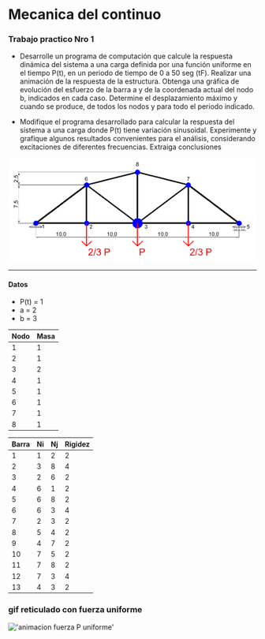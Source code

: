 # Mecanica del continuo
### Trabajo practico Nro 1

- Desarrolle un programa de computación que calcule la respuesta dinámica del sistema a
una carga definida por una función uniforme en el tiempo P(t), en un periodo de tiempo
de 0 a 50 seg (tF). Realizar una animación de la respuesta de la estructura. Obtenga una
gráfica de evolución del esfuerzo de la barra a y de la coordenada actual del nodo b,
indicados en cada caso. Determine el desplazamiento máximo y cuando se produce, de
todos los nodos y para todo el periodo indicado.

- Modifique el programa desarrollado para calcular la respuesta del sistema a una carga
donde P(t) tiene variación sinusoidal. Experimente y grafique algunos resultados
convenientes para el análisis, considerando excitaciones de diferentes frecuencias.
Extraiga conclusiones

!['reticulado caso 3'](./img/img1.png)

---

#### Datos

- P(t) = 1
- a = 2
- b = 3

| Nodo | Masa  |
|-----|-----|
| 1    | 1  |
| 2    | 1  |
| 3    | 2  |
| 4    | 1  |
| 5    | 1  |
| 6    | 1  |
| 7    | 1  |
| 8    | 1  |

| Barra | Ni | Nj | Rigidez |
|---|---|---|---|
| 1     | 1  | 2  | 2 |
| 2     | 3  | 8  | 4 |
| 3     | 2  | 6  | 2 |
| 4     | 6  | 1  | 2 |
| 5     | 6  | 8  | 2 |
| 6     | 6  | 3  | 4 |
| 7     | 2  | 3  | 2 |
| 8     | 5  | 4  | 2 |
| 9     | 4  | 7  | 2 |
| 10    | 7  | 5  | 2 |
| 11    | 7  | 8  | 2 |
| 12    | 7  | 3  | 4 |
| 13    | 4  | 3  | 2 |


### gif reticulado con fuerza uniforme

!['animacion fuerza P uniforme'](./tmp/reticulado.gif)